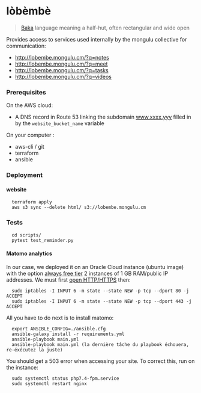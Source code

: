 # lòbèmbè
> [Baka](https://fr.wikipedia.org/wiki/Baka_(langue_oubanguienne)) language meaning a half-hut, often rectangular and wide open

 Provides access to services used internally by the mongulu collective for communication:
  - http://lobembe.mongulu.cm/?q=notes  
  - http://lobembe.mongulu.cm/?q=meet
  - http://lobembe.mongulu.cm/?q=tasks
  - http://lobembe.mongulu.cm/?q=videos

### Prerequisites
On the AWS cloud:
* A DNS record in Route 53 linking the subdomain www.xxxx.yyy filled in by the `website_bucket_name` variable 

On your computer : 
* aws-cli / git
* terraform
* ansible

### Deployment

#### website
```
  terraform apply
  aws s3 sync --delete html/ s3://lobembe.mongulu.cm
```    

### Tests
```
  cd scripts/
  pytest test_reminder.py
```  

#### Matomo analytics

In our case, we deployed it on an Oracle Cloud instance (ubuntu image) with the option [always free tier](https://www.oracle.com/cloud/free/)
2 instances of 1 GB RAM/public IP addresses. We must first [open HTTP/HTTPS](https://youtu.be/yWVD6qmQrb8?t=480) then:
```
  sudo iptables -I INPUT 6 -m state --state NEW -p tcp --dport 80 -j ACCEPT
  sudo iptables -I INPUT 6 -m state --state NEW -p tcp --dport 443 -j ACCEPT
```

All you have to do next is to install matomo:
```
  export ANSIBLE_CONFIG=./ansible.cfg
  ansible-galaxy install -r requirements.yml
  ansible-playbook main.yml
  ansible-playbook main.yml (la dernière tâche du playbook échouera, re-éxécutez la juste)
``` 

You should get a 503 error when accessing your site. To correct this, run on the instance:
```
  sudo systemctl status php7.4-fpm.service
  sudo systemctl restart nginx
```
